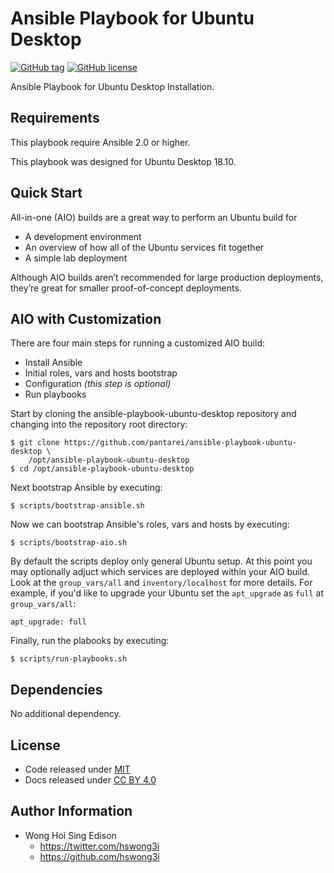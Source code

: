 Ansible Playbook for Ubuntu Desktop
=================================

[![GitHub tag](https://img.shields.io/github/tag/pantarei/ansible-playbook-ubuntu-desktop.svg)](https://github.com/pantarei/ansible-playbook-ubuntu-desktop)
[![GitHub license](https://img.shields.io/github/license/pantarei/ansible-playbook-ubuntu-desktop.svg)](https://github.com/pantarei/ansible-playbook-ubuntu-desktop/blob/master/LICENSE)

Ansible Playbook for Ubuntu Desktop Installation.

Requirements
------------

This playbook require Ansible 2.0 or higher.

This playbook was designed for Ubuntu Desktop 18.10.

Quick Start
-----------

All-in-one (AIO) builds are a great way to perform an Ubuntu build for

-   A development environment
-   An overview of how all of the Ubuntu services fit together
-   A simple lab deployment

Although AIO builds aren’t recommended for large production deployments, they’re great for smaller proof-of-concept deployments.

AIO with Customization
----------------------

There are four main steps for running a customized AIO build:

-   Install Ansible
-   Initial roles, vars and hosts bootstrap
-   Configuration *(this step is optional)*
-   Run playbooks

Start by cloning the ansible-playbook-ubuntu-desktop repository and changing into the repository root directory:

    $ git clone https://github.com/pantarei/ansible-playbook-ubuntu-desktop \
        /opt/ansible-playbook-ubuntu-desktop
    $ cd /opt/ansible-playbook-ubuntu-desktop

Next bootstrap Ansible by executing:

    $ scripts/bootstrap-ansible.sh

Now we can bootstrap Ansible's roles, vars and hosts by executing:

    $ scripts/bootstrap-aio.sh

By default the scripts deploy only general Ubuntu setup. At this point you may optionally adjuct which services are deployed within your AIO build. Look at the `group_vars/all` and `inventory/localhost` for more details. For example, if you'd like to upgrade your Ubuntu set the `apt_upgrade` as `full` at `group_vars/all`:

    apt_upgrade: full

Finally, run the plabooks by executing:

    $ scripts/run-playbooks.sh

Dependencies
------------

No additional dependency.

License
-------

-   Code released under [MIT](https://github.com/hswong3i/ansible-playbook-ubuntu-desktop/blob/master/LICENSE)
-   Docs released under [CC BY 4.0](http://creativecommons.org/licenses/by/4.0/)

Author Information
------------------

-   Wong Hoi Sing Edison
    -   <a href="https://twitter.com/hswong3i" class="uri" class="uri">https://twitter.com/hswong3i</a>
    -   <a href="https://github.com/hswong3i" class="uri" class="uri">https://github.com/hswong3i</a>

